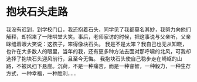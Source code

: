 # 抱块石头走路
我没有迟到，到学校门口，我还抱着石头，同学见了我都莫名其妙，我努力向他们解释，却招来了一阵哄堂大笑。事后，老师家访的时候，把这事说与父亲听，父亲眯缝着眼大笑说：这孩子，笨得像块石头。 
我是不是太笨？我自己也无从知晓，也许在大多数人的眼里，当年的我，还有更多种方法去面对那呼啸的北风，可我却选择了抱块石头迎风前行，且至今无悔。 
我抱块石头使自己稳步走在崎岖的山路，不被风扫下悬崖。沉荷，不是一种痛苦，而是一种睿智，一种毅力，一种生存方式，一种幸福，一种胜利……
  